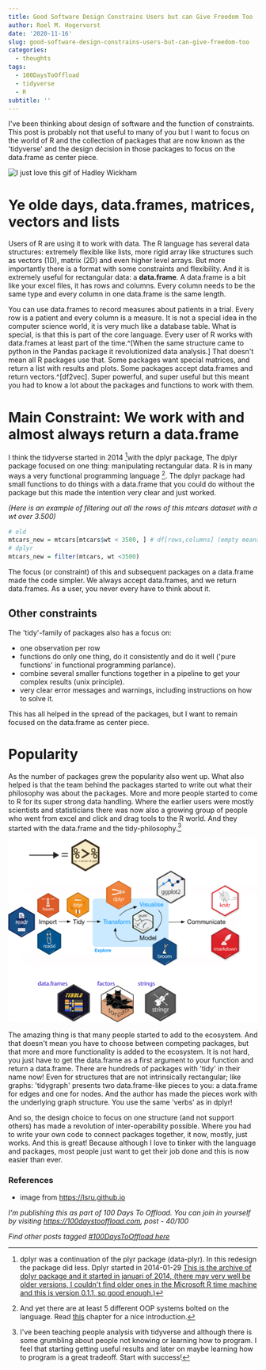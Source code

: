```yaml
---
title: Good Software Design Constrains Users but can Give Freedom Too
author: Roel M. Hogervorst
date: '2020-11-16'
slug: good-software-design-constrains-users-but-can-give-freedom-too
categories:
  - thoughts
tags:
  - 100DaysToOffload
  - tidyverse
  - R
subtitle: ''
---
```


I've been thinking about design of software and the function of constraints.
This post is probably not that useful to many of you but I 
want to focus on the world of R and the collection of packages that are now 
known as the 'tidyverse' and the design decision in those packages to focus on
the data.frame as center piece.

![I just love this gif of Hadley Wickham ](https://media1.tenor.com/images/cb27704982766b4f02691ea975d9a259/tenor.gif?itemid=11365139)

# Ye olde days, data.frames, matrices, vectors and lists
Users of R are using it to work with data. The R language has several data
structures: extremely flexible like lists, more rigid 
array like structures such as vectors (1D), matrix (2D) and even higher level arrays. But more
importantly there is a format with some constraints and flexibility. And it is 
extremely useful for rectangular data: a **data.frame**. A data.frame
is a bit like your excel files, it has rows and columns. Every column needs to
be the same type and every column in one data.frame is the same length.

You can use data.frames to record measures about patients in a trial. Every row
is a patient and every column is a measure. It is not a special idea in the 
computer science world, it is very much like a database table. What is special, 
is that this is part of the core language. Every user of R works with 
data.frames at least part of the time.^[When the same structure came to python in the Pandas package it revolutionized data analysis.] That doesn't mean all R packages
use that. Some packages want special matrices, and return a list with results
and plots. Some packages accept data.frames and return vectors.^[df2vec]. 
Super powerful, and super useful but this meant you had to know a lot about the packages and functions to work with
them. 


# Main Constraint: We work with and almost always return a data.frame
I think the tidyverse started in 2014 [^dplyr]with the dplyr package, 
The dplyr package focused on one thing: manipulating rectangular data. R is in
many ways a very functional programming language [^fp]. The dplyr package had 
small functions to do things with a data.frame that you could do without the 
package but this made the intention very clear and just worked.

_(Here is an example of filtering out all the rows of this mtcars dataset with a
wt over 3.500)_

```r
# old
mtcars_new = mtcars[mtcars$wt < 3500, ] # df[rows,columns] (empty means all) 
# dplyr
mtcars_new = filter(mtcars, wt <3500)
```

The focus (or constraint) of this and subsequent packages on a data.frame made
the code simpler. We always accept data.frames, and we return data.frames. 
As a user, you never every have to think about it. 

## Other constraints
The 'tidy'-family of packages also has a focus on: 

* one observation per row
* functions do only one thing, do it consistently and do it well ('pure functions' in functional programming parlance).
* combine several smaller functions together in a pipeline to get your complex results (unix principle).
* very clear error messages and warnings, including instructions on how to solve it.

This has all helped in the spread of the packages, but I want to remain focused on the data.frame as center piece.


# Popularity
As the number of packages grew the popularity also went up. What also helped 
is that the team behind the packages started to write out what their philosophy
was about the packages. More and more people started to come to R for its super
strong data handling. Where the earlier users were mostly scientists and statisticians there was now also a growing group of people who went from excel and click and
drag tools to the R world. And they started with the data.frame and the 
tidy-philosophy.[^tidyph] 


![](tidyverse_data_science.png)

The amazing thing is that many people started to add to the ecosystem. And that
doesn't mean you have to choose between competing packages, but that more and 
more functionality is added to the ecosystem. It is not
hard, you just have to get the data.frame as a first argument to your function and
return a data.frame. There are hundreds of packages with 'tidy' in their name
now! Even for structures that are not intrinsically rectangular; like graphs: 'tidygraph' presents two data.frame-like pieces to you: a data.frame for edges 
and one for nodes. And the author has made the pieces work with the underlying
graph structure. You use the same 'verbs' as in dplyr! 

And so, the design choice to focus on one structure (and not support others) 
has made a revolution of inter-operability
possible. Where you had to write your own code to connect packages together,
it now, mostly, just works. And this is great! Because although I love to tinker
with the language and packages, most people just want to get their job done and
this is now easier than ever. 



### References

[^dplyr]: dplyr was a continuation of the plyr package (data-plyr). In this redesign the package did less. Dplyr started in 2014-01-29 [This is the archive of dplyr package and it started in januari of 2014, (there may very well be older versions, I couldn't find older ones in the Microsoft R time machine and this is version 0.1.1, so good enough.)](https://cran.r-project.org/src/contrib/Archive/dplyr/)

  
[^df2vec]: And the R language doesn't really help, because it simplifies data structures such as a data.frame with one column to a vector.

[^fp]: And yet there are at least 5 different OOP systems bolted on the language. Read [this](https://adv-r.hadley.nz/oo.html "advanced R - Wickham")  chapter for a nice introduction.

[^tidyph]: I've been teaching people analysis with tidyverse and although there is
some grumbling about people not knowing or learning how to program. I feel that
starting getting useful results and later on maybe learning how to program is a
great tradeoff. Start with success!

* image from <https://lsru.github.io>

*I’m publishing this as part of 100 Days To Offload. You can join in yourself by visiting https://100daystooffload.com, post - 40/100*

*Find other posts tagged  [#100DaysToOffload here](https://notes.rmhogervorst.nl/tags/100DaysToOffload/)*
